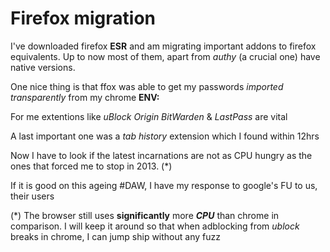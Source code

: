 Firefox migration
=

I've downloaded firefox **ESR** and am migrating important addons to firefox equivalents. Up to now most of them, apart from _authy_ (a crucial one) have native versions.

One nice thing is that ffox was able to get my passwords _imported transparently_ from my chrome **ENV:**

For me extentions like _uBlock Origin BitWarden_ & _LastPass_ are vital

A last important one was a _tab history_ extension which I found within 12hrs

Now I have to look if the latest incarnations are not as CPU hungry as the ones that forced me to stop in 2013. (*)


If it is good on this ageing #DAW, I have my response to google's FU to us, their users

(*)
The browser still uses **significantly** more _**CPU**_ than chrome in comparison. I will keep it around so that when adblocking from _ublock_ breaks in chrome, I can jump ship without any fuzz